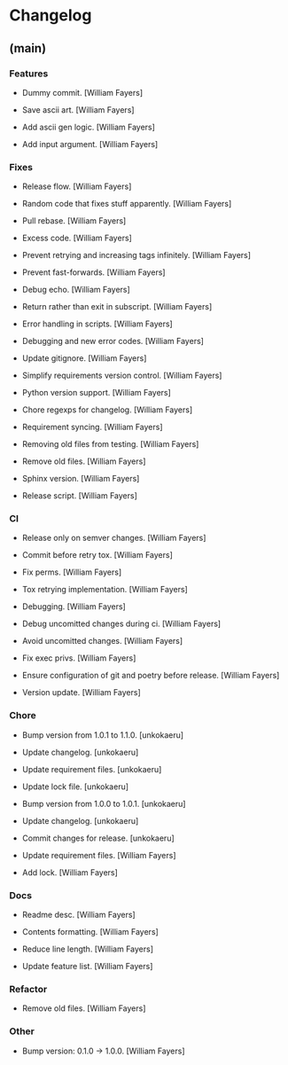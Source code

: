 # Changelog


## (main)

### Features

* Dummy commit. [William Fayers]

* Save ascii art. [William Fayers]

* Add ascii gen logic. [William Fayers]

* Add input argument. [William Fayers]

### Fixes

* Release flow. [William Fayers]

* Random code that fixes stuff apparently. [William Fayers]

* Pull rebase. [William Fayers]

* Excess code. [William Fayers]

* Prevent retrying and increasing tags infinitely. [William Fayers]

* Prevent fast-forwards. [William Fayers]

* Debug echo. [William Fayers]

* Return rather than exit in subscript. [William Fayers]

* Error handling in scripts. [William Fayers]

* Debugging and new error codes. [William Fayers]

* Update gitignore. [William Fayers]

* Simplify requirements version control. [William Fayers]

* Python version support. [William Fayers]

* Chore regexps for changelog. [William Fayers]

* Requirement syncing. [William Fayers]

* Removing old files from testing. [William Fayers]

* Remove old files. [William Fayers]

* Sphinx version. [William Fayers]

* Release script. [William Fayers]

### CI

* Release only on semver changes. [William Fayers]

* Commit before retry tox. [William Fayers]

* Fix perms. [William Fayers]

* Tox retrying implementation. [William Fayers]

* Debugging. [William Fayers]

* Debug uncomitted changes during ci. [William Fayers]

* Avoid uncomitted changes. [William Fayers]

* Fix exec privs. [William Fayers]

* Ensure configuration of git and poetry before release. [William Fayers]

* Version update. [William Fayers]

### Chore

* Bump version from 1.0.1 to 1.1.0. [unkokaeru]

* Update changelog. [unkokaeru]

* Update requirement files. [unkokaeru]

* Update lock file. [unkokaeru]

* Bump version from 1.0.0 to 1.0.1. [unkokaeru]

* Update changelog. [unkokaeru]

* Commit changes for release. [unkokaeru]

* Update requirement files. [William Fayers]

* Add lock. [William Fayers]

### Docs

* Readme desc. [William Fayers]

* Contents formatting. [William Fayers]

* Reduce line length. [William Fayers]

* Update feature list. [William Fayers]

### Refactor

* Remove old files. [William Fayers]

### Other

* Bump version: 0.1.0 -> 1.0.0. [William Fayers]


